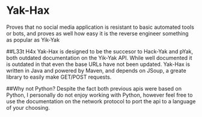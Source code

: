 # Yak-Hax
Proves that no social media application is resistant to basic automated tools or bots, and proves as well how easy it is the reverse engineer something as popular as Yik-Yak

##L33t H4x
Yak-Hax is designed to be the succesor to Hack-Yak and pYak, both outdated documentation on the Yik-Yak API. While well documented
it is outdated in that even the base URLs have not been updated. Yak-Hax is written in Java and powered by Maven, and depends on JSoup,
a greate library to easily make GET/POST requests.

##Why not Python?
Despite the fact both previous apis were based on Python, I personally do not enjoy working with Python, however feel free to
use the documentation on the network protocol to port the api to a language of your choosing.
